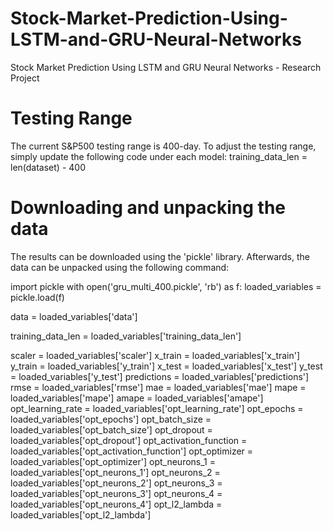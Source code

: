 # Stock-Market-Prediction-Using-LSTM-and-GRU-Neural-Networks
Stock Market Prediction Using LSTM and GRU Neural Networks - Research Project

# Testing Range
The current S&P500 testing range is 400-day. To adjust the testing range, simply update the following code under each model:
training_data_len = len(dataset) - 400


# Downloading and unpacking the data
The results can be downloaded using the 'pickle' library. Afterwards, the data can be unpacked using the following command:

import pickle
with open('gru_multi_400.pickle', 'rb') as f:
    loaded_variables = pickle.load(f)


data = loaded_variables['data']

training_data_len = loaded_variables['training_data_len']

scaler = loaded_variables['scaler']
x_train = loaded_variables['x_train']
y_train = loaded_variables['y_train']
x_test = loaded_variables['x_test']
y_test = loaded_variables['y_test']
predictions = loaded_variables['predictions']
rmse = loaded_variables['rmse']
mae = loaded_variables['mae']
mape = loaded_variables['mape']
amape = loaded_variables['amape']
opt_learning_rate = loaded_variables['opt_learning_rate']
opt_epochs = loaded_variables['opt_epochs']
opt_batch_size = loaded_variables['opt_batch_size']
opt_dropout = loaded_variables['opt_dropout']
opt_activation_function = loaded_variables['opt_activation_function']
opt_optimizer = loaded_variables['opt_optimizer']
opt_neurons_1 = loaded_variables['opt_neurons_1']
opt_neurons_2 = loaded_variables['opt_neurons_2']
opt_neurons_3 = loaded_variables['opt_neurons_3']
opt_neurons_4 = loaded_variables['opt_neurons_4']
opt_l2_lambda = loaded_variables['opt_l2_lambda']



